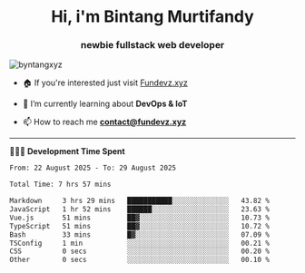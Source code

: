 <h1 align="center">Hi, i'm Bintang Murtifandy</h1>
<h3 align="center">newbie fullstack web developer</h3>

<p align="left"> <img src="https://komarev.com/ghpvc/?username=byntangxyz&label=Profile%20views&color=0e75b6&style=flat" alt="byntangxyz" /> </p>

- 🏠 If you're interested just visit [Fundevz.xyz](https://fundevz.xyz)

- 🌱 I’m currently learning about **DevOps & IoT**

- 📫 How to reach me **[contact@fundevz.xyz](mailto:contact@fundevz.xyz)**

<hr />

👩🏿‍💻 **Development Time Spent**

<p><!--START_SECTION:waka-->

```txt
From: 22 August 2025 - To: 29 August 2025

Total Time: 7 hrs 57 mins

Markdown     3 hrs 29 mins   ███████████░░░░░░░░░░░░░░   43.82 %
JavaScript   1 hr 52 mins    ██████░░░░░░░░░░░░░░░░░░░   23.63 %
Vue.js       51 mins         ██▓░░░░░░░░░░░░░░░░░░░░░░   10.73 %
TypeScript   51 mins         ██▓░░░░░░░░░░░░░░░░░░░░░░   10.72 %
Bash         33 mins         █▓░░░░░░░░░░░░░░░░░░░░░░░   07.09 %
TSConfig     1 min           ░░░░░░░░░░░░░░░░░░░░░░░░░   00.21 %
CSS          0 secs          ░░░░░░░░░░░░░░░░░░░░░░░░░   00.20 %
Other        0 secs          ░░░░░░░░░░░░░░░░░░░░░░░░░   00.10 %
```

<!--END_SECTION:waka--></p>
